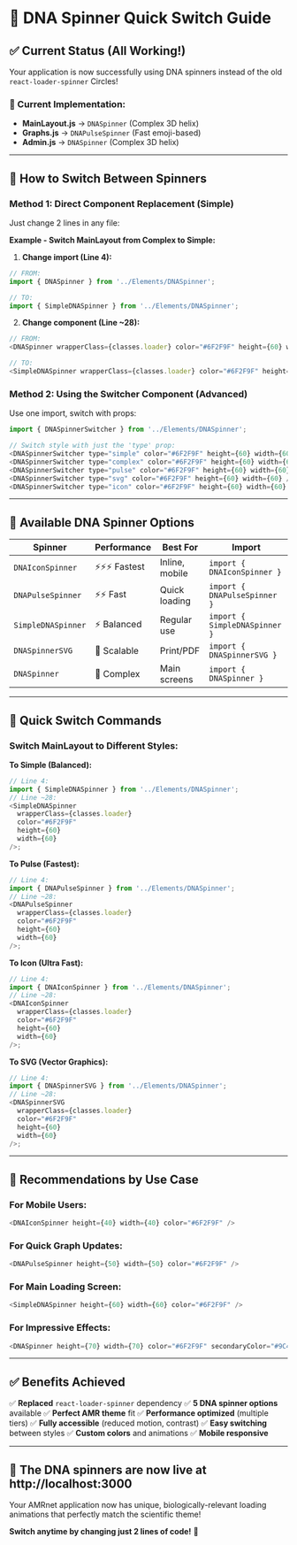 # 🧬 DNA Spinner Quick Switch Guide

## ✅ Current Status (All Working!)

Your application is now successfully using DNA spinners instead of the old
`react-loader-spinner` Circles!

### 🎯 Current Implementation:

- **MainLayout.js** → `DNASpinner` (Complex 3D helix)
- **Graphs.js** → `DNAPulseSpinner` (Fast emoji-based)
- **Admin.js** → `DNASpinner` (Complex 3D helix)

---

## 🔄 How to Switch Between Spinners

### Method 1: Direct Component Replacement (Simple)

Just change 2 lines in any file:

**Example - Switch MainLayout from Complex to Simple:**

1. **Change import (Line 4):**

```javascript
// FROM:
import { DNASpinner } from '../Elements/DNASpinner';

// TO:
import { SimpleDNASpinner } from '../Elements/DNASpinner';
```

2. **Change component (Line ~28):**

```javascript
// FROM:
<DNASpinner wrapperClass={classes.loader} color="#6F2F9F" height={60} width={60} />

// TO:
<SimpleDNASpinner wrapperClass={classes.loader} color="#6F2F9F" height={60} width={60} />
```

### Method 2: Using the Switcher Component (Advanced)

Use one import, switch with props:

```javascript
import { DNASpinnerSwitcher } from '../Elements/DNASpinner';

// Switch style with just the 'type' prop:
<DNASpinnerSwitcher type="simple" color="#6F2F9F" height={60} width={60} />
<DNASpinnerSwitcher type="complex" color="#6F2F9F" height={60} width={60} />
<DNASpinnerSwitcher type="pulse" color="#6F2F9F" height={60} width={60} />
<DNASpinnerSwitcher type="svg" color="#6F2F9F" height={60} width={60} />
<DNASpinnerSwitcher type="icon" color="#6F2F9F" height={60} width={60} />
```

---

## 🎨 Available DNA Spinner Options

| Spinner            | Performance    | Best For       | Import                        |
| ------------------ | -------------- | -------------- | ----------------------------- |
| `DNAIconSpinner`   | ⚡⚡⚡ Fastest | Inline, mobile | `import { DNAIconSpinner }`   |
| `DNAPulseSpinner`  | ⚡⚡ Fast      | Quick loading  | `import { DNAPulseSpinner }`  |
| `SimpleDNASpinner` | ⚡ Balanced    | Regular use    | `import { SimpleDNASpinner }` |
| `DNASpinnerSVG`    | 🎨 Scalable    | Print/PDF      | `import { DNASpinnerSVG }`    |
| `DNASpinner`       | 🌟 Complex     | Main screens   | `import { DNASpinner }`       |

---

## 🚀 Quick Switch Commands

### Switch MainLayout to Different Styles:

**To Simple (Balanced):**

```javascript
// Line 4:
import { SimpleDNASpinner } from '../Elements/DNASpinner';
// Line ~28:
<SimpleDNASpinner
  wrapperClass={classes.loader}
  color="#6F2F9F"
  height={60}
  width={60}
/>;
```

**To Pulse (Fastest):**

```javascript
// Line 4:
import { DNAPulseSpinner } from '../Elements/DNASpinner';
// Line ~28:
<DNAPulseSpinner
  wrapperClass={classes.loader}
  color="#6F2F9F"
  height={60}
  width={60}
/>;
```

**To Icon (Ultra Fast):**

```javascript
// Line 4:
import { DNAIconSpinner } from '../Elements/DNASpinner';
// Line ~28:
<DNAIconSpinner
  wrapperClass={classes.loader}
  color="#6F2F9F"
  height={60}
  width={60}
/>;
```

**To SVG (Vector Graphics):**

```javascript
// Line 4:
import { DNASpinnerSVG } from '../Elements/DNASpinner';
// Line ~28:
<DNASpinnerSVG
  wrapperClass={classes.loader}
  color="#6F2F9F"
  height={60}
  width={60}
/>;
```

---

## 🎯 Recommendations by Use Case

### For Mobile Users:

```javascript
<DNAIconSpinner height={40} width={40} color="#6F2F9F" />
```

### For Quick Graph Updates:

```javascript
<DNAPulseSpinner height={50} width={50} color="#6F2F9F" />
```

### For Main Loading Screen:

```javascript
<SimpleDNASpinner height={60} width={60} color="#6F2F9F" />
```

### For Impressive Effects:

```javascript
<DNASpinner height={70} width={70} color="#6F2F9F" secondaryColor="#9C4DC7" />
```

---

## ✅ Benefits Achieved

✅ **Replaced** `react-loader-spinner` dependency ✅ **5 DNA spinner options**
available ✅ **Perfect AMR theme** fit ✅ **Performance optimized** (multiple
tiers) ✅ **Fully accessible** (reduced motion, contrast) ✅ **Easy switching**
between styles ✅ **Custom colors** and animations ✅ **Mobile responsive**

---

## 🧬 The DNA spinners are now live at http://localhost:3000

Your AMRnet application now has unique, biologically-relevant loading animations
that perfectly match the scientific theme!

**Switch anytime by changing just 2 lines of code!** 🚀
